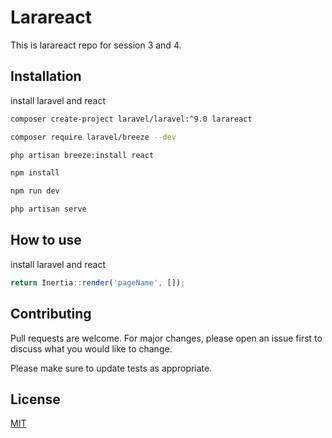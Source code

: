 # Larareact

This is larareact repo for session 3 and 4.

## Installation

install laravel and react

```bash
composer create-project laravel/laravel:^9.0 larareact
```

```bash
composer require laravel/breeze --dev
```

```bash
php artisan breeze:install react
```

```bash
npm install
```

```bash
npm run dev
```

```bash
php artisan serve
```

## How to use

install laravel and react

```javascript
return Inertia::render('pageName', []);
```


## Contributing

Pull requests are welcome. For major changes, please open an issue first
to discuss what you would like to change.

Please make sure to update tests as appropriate.

## License

[MIT](https://choosealicense.com/licenses/mit/)